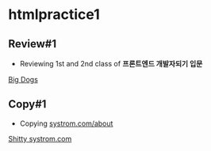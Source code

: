 # htmlpractice1
## Review#1
* Reviewing 1st and 2nd class of **프론트엔드 개발자되기 입문**

[Big Dogs](https://810b42eb-2ec4-477e-aa4c-84a402bd9da5.id.repl.co/REVIEW/BigDog.html)
## Copy#1
* Copying [systrom.com/about](http://systrom.com/about/)

[Shitty systrom.com](https://810b42eb-2ec4-477e-aa4c-84a402bd9da5.id.repl.co/COPY/systrom.html)

